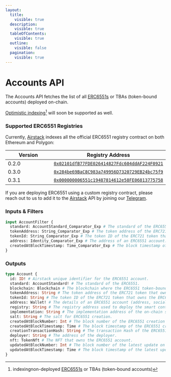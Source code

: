 ```yaml
---
layout:
  title:
    visible: true
  description:
    visible: true
  tableOfContents:
    visible: true
  outline:
    visible: false
  pagination:
    visible: true
---
```


# Accounts API

The Accounts API fetches the list of all [ERC6551s](https://eips.ethereum.org/EIPS/eip-6551) or TBAs (token-bound accounts) deployed on-chain.

[Optimistic indexing](#user-content-fn-1)[^1] will soon be supported as well.

### Supported ERC6551 Registries

Currently, [Airstack](https://airstack.xyz) indexes all the official ERC6551 registry contract on both Ethereum and Polygon:

<table><thead><tr><th width="210">Version</th><th>Registry Address</th></tr></thead><tbody><tr><td>0.2.0</td><td><a href="https://etherscan.io/address/0x02101dfB77FDE026414827Fdc604ddAF224F0921"><code>0x02101dfB77FDE026414827Fdc604ddAF224F0921</code></a></td></tr><tr><td>0.3.0</td><td><a href="https://etherscan.io/address/0x284be69BaC8C983a749956D7320729EB24bc75f9"><code>0x284be69BaC8C983a749956D7320729EB24bc75f9</code></a></td></tr><tr><td>0.3.1</td><td><a href="https://etherscan.io/address/0x000000006551c19487814612e58fe06813775758"><code>0x000000006551c19487814612e58FE06813775758</code></a></td></tr></tbody></table>

If you are deploying ERC6551 using a custom registry contract, please reach out to us to add it to the [Airstack](https://airstack.xyz) API by joining our [Telegram](https://t.me/+1k3c2FR7z51mNDRh).

### Inputs & Filters

```graphql
input AccountFilter {
  standard: AccountStandard_Comparator_Exp # The standard of the ERC6551.
  tokenAddress: String_Comparator_Exp # The token address of the ERC721 token that owns the ERC6551.
  tokenId: String_Comparator_Exp # The token ID of the ERC721 token that owns the ERC6551.
  address: Identity_Comparator_Exp # The address of an ERC6551 account.
  createdAtBlockTimestamp: Time_Comparator_Exp # The block timestamp of the ERC6551 creation transaction.
}
```

### Outputs

```graphql
type Account {
  id: ID! # Airstack unique identifier for the ERC6551 account.
  standard: AccountStandard! # The standard of the ERC6551.
  blockchain: Blockchain # The blockchain where the ERC6551 token-bound account is created.
  tokenAddress: String # The token address of the ERC721 token that owns the ERC6551.
  tokenId: String # The token ID of the ERC721 token that owns the ERC6551.
  address: Wallet! # The details of an ERC6551 account (address, socials, token balances).
  registry: String # The registry address used to deploy the smart contract wallet.
  implementation: String # The implementation address of the on-chain smart contract account.
  salt: String # The salt for ERC6551 creation.
  createdAtBlockNumber: Int # The block number of the ERC6551 creation transaction.
  createdAtBlockTimestamp: Time # The block timestamp of the ERC6551 creation transaction.
  creationTransactionHash: String # The transaction Hash of the ERC6551 creation transaction.
  deployer: String # The address of the deployer.
  nft: TokenNft # The NFT that owns the ERC6551 account.
  updatedAtBlockNumber: Int # The block number of the latest update on the ERC6551.
  updatedAtBlockTimestamp: Time # The block timestamp of the latest update on the ERC6551.
}
```

[^1]: indexingnon-deployed [ERC6551s](https://eips.ethereum.org/EIPS/eip-6551) or TBAs (token-bound accounts)
